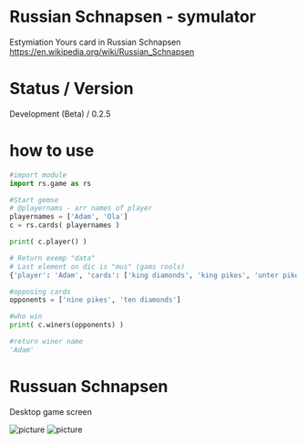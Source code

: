 # Russian Schnapsen - symulator
Estymiation Yours card in Russian Schnapsen https://en.wikipedia.org/wiki/Russian_Schnapsen


# Status / Version
Development (Beta) / 0.2.5

# how to use
```Python
#import module
import rs.game as rs

#Start gemse 
# @playernams - arr names of player
playernames = ['Adam', 'Ola']
c = rs.cards( playernames )

print( c.player() )

# Return exemp "data"
# Last element on dic is "mus" (gams rools)
{'player': 'Adam', 'cards': ['king diamonds', 'king pikes', 'unter pikes', 'nine pikes', 'ten diamonds', 'ober pikes', 'nine clubs', 'ten pikes', 'king clubs', 'nine hearts'], 'points': [117]}, {'player': 'Ola', 'cards': ['ass pikes', 'ass diamonds', 'ass hearts', 'ober diamonds', 'unter clubs', 'nine diamonds', 'ten hearts', 'unter diamonds', 'king hearts', 'ass clubs'], 'points': [102]}, {'cards': ['unter hearts', 'ober clubs', 'ten clubs'], 'points': [37]}

#opposing cards
opponents = ['nine pikes', 'ten diamonds']

#who win
print( c.winers(opponents) )

#return winer name
'Adam'

```

# Russuan Schnapsen

Desktop game screen

![picture](http://roch.lh.pl/git/russuan_schnapsen/hallo.png)
![picture](http://roch.lh.pl/git/russuan_schnapsen/card.png)